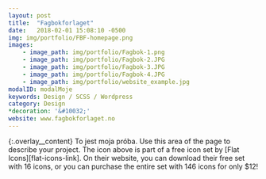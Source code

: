 ```yaml
---
layout: post
title:  "Fagbokforlaget"
date:   2018-02-01 15:08:10 -0500
img: img/portfolio/FBF-homepage.png
images: 
    - image_path: img/portfolio/Fagbok-1.png
    - image_path: img/portfolio/Fagbok-2.JPG
    - image_path: img/portfolio/Fagbok-3.JPG
    - image_path: img/portfolio/Fagbok-4.JPG
    - image_path: img/portfolio/website_example.jpg
modalID: modalMoje
keywords: Design / SCSS / Wordpress
category: Design
*decoration: '&#10032;'
website: www.fagbokforlaget.no
---
```

{:.overlay__content}
To jest moja próba. Use this area of the page to describe your project. The icon above is part of a free icon set by [Flat Icons][flat-icons-link]. On their website, you can download their free set with 16 icons, or you can purchase the entire set with 146 icons for only $12!
